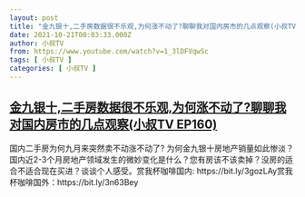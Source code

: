 ```yaml
---
layout: post
title: "金九银十,二手房数据很不乐观,为何涨不动了?聊聊我对国内房市的几点观察(小叔TV EP160)"
date: 2021-10-21T00:03:33.000Z
author: 小叔TV
from: https://www.youtube.com/watch?v=1_3lDFVqwSc
tags: [ 小叔TV ]
categories: [ 小叔TV ]
---
```

<!--1634774613000-->
[金九银十,二手房数据很不乐观,为何涨不动了?聊聊我对国内房市的几点观察(小叔TV EP160)](https://www.youtube.com/watch?v=1_3lDFVqwSc)
------

<div>
国内二手房为何九月来突然卖不动涨不动了? 为何金九银十房地产销量如此惨淡？国内近2-3个月房地产领域发生的微妙变化是什么？您有房该不该卖掉？没房的适合不适合现在买进？谈谈个人感受。赏我杯咖啡国内: https://bit.ly/3gozLAy赏我杯咖啡国外：https://bit.ly/3n63Bey
</div>
